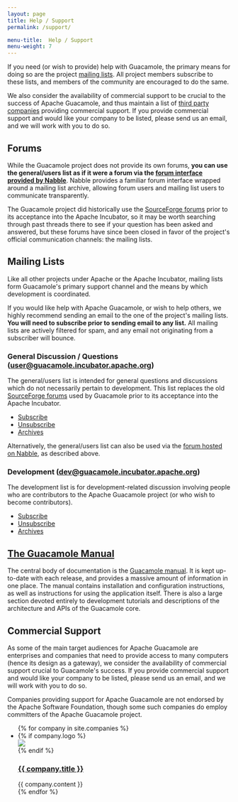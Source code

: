 ```yaml
---
layout: page 
title: Help / Support
permalink: /support/

menu-title:  Help / Support
menu-weight: 7
---
```


If you need (or wish to provide) help with Guacamole, the primary means for
doing so are the project [mailing lists](#mailing-lists). All project members
subscribe to these lists, and members of the community are encouraged to do the
same.

We also consider the availability of commercial support to be crucial to the
success of Apache Guacamole, and thus maintain a list of [third party
companies](#commercial-support) providing commercial support. If you provide
commercial support and would like your company to be listed, please send us an
email, and we will work with you to do so.

Forums
------

While the Guacamole project does not provide its own forums, **you can use the
general/users list as if it were a forum via the [forum interface provided by
Nabble](http://apache-guacamole-incubating-users.2363388.n4.nabble.com/)**.
Nabble provides a familiar forum interface wrapped around a mailing list
archive, allowing forum users and mailing list users to communicate
transparently.

The Guacamole project did historically use the [SourceForge
forums](https://sourceforge.net/p/guacamole/discussion/) prior to its
acceptance into the Apache Incubator, so it may be worth searching through past
threads there to see if your question has been asked and answered, but these
forums have since been closed in favor of the project's official communication
channels: the mailing lists.

Mailing Lists
-------------

Like all other projects under Apache or the Apache Incubator, mailing lists
form Guacamole's primary support channel and the means by which development
is coordinated.

If you would like help with Apache Guacamole, or wish to help others, we highly
recommend sending an email to the one of the project's mailing lists. **You
will need to subscribe prior to sending email to any list.** All mailing lists
are actively filtered for spam, and any email not originating from a subscriber
will bounce.

### General Discussion / Questions ([user@guacamole.incubator.apache.org](mailto:user@guacamole.incubator.apache.org))

The general/users list is intended for general questions and discussions which
do not necessarily pertain to development. This list replaces the old
[SourceForge forums](https://sourceforge.net/p/guacamole/discussion/) used by
Guacamole prior to its acceptance into the Apache Incubator.

* [Subscribe](mailto:user-subscribe@guacamole.incubator.apache.org)
* [Unsubscribe](mailto:user-unsubscribe@guacamole.incubator.apache.org)
* [Archives](http://mail-archives.apache.org/mod_mbox/incubator-guacamole-user/)

Alternatively, the general/users list can also be used via the [forum hosted
on Nabble](http://apache-guacamole-incubating-users.2363388.n4.nabble.com/),
as described above.

### Development ([dev@guacamole.incubator.apache.org](mailto:dev@guacamole.incubator.apache.org))

The development list is for development-related discussion involving people who
are contributors to the Apache Guacamole project (or who wish to become
contributors).

* [Subscribe](mailto:dev-subscribe@guacamole.incubator.apache.org)
* [Unsubscribe](mailto:dev-unsubscribe@guacamole.incubator.apache.org)
* [Archives](http://mail-archives.apache.org/mod_mbox/incubator-guacamole-dev/)

[The Guacamole Manual](/doc/gug/)
---------------------------------

The central body of documentation is the [Guacamole manual](/doc/gug/). It is kept up-to-date with each release, and provides a massive amount of information in one place. The manual contains installation and configuration instructions, as well as instructions for using the application itself. There is also a large section devoted entirely to development tutorials and descriptions of the architecture and APIs of the Guacamole core.

Commercial Support
------------------------------

As some of the main target audiences for Apache Guacamole are enterprises and
companies that need to provide access to many computers (hence its design as a
gateway), we consider the availability of commercial support crucial to
Guacamole's success. If you provide commercial support and would like your
company to be listed, please send us an email, and we will work with you to do
so.

Companies providing support for Apache Guacamole are not endorsed by the Apache
Software Foundation, though some such companies do employ committers of the
Apache Guacamole project.

<ul class="company-list">
    {% for company in site.companies %}
        <li class="company">
            {% if company.logo %}
                <div class="company-logo"><a href="{{ company.location }}"><img src="{{ company.logo }}"/></a></div>
            {% endif %}
            <div class="company-description">
                <h3><a href="{{ company.location }}">{{ company.title }}</a></h3>
                {{ company.content }}
            </div>
        </li>
    {% endfor %}
</ul>

